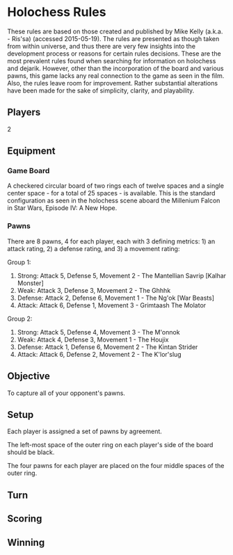 Holochess Rules
===============
These rules are based on those created and published by Mike Kelly (a.k.a. - Ris'sa) (accessed 2015-05-19). The rules are presented as though taken from within universe, and thus there are very few insights into the development process or reasons for certain rules decisions. These are the most prevalent rules found when searching for information on holochess and dejarik. However, other than the incorporation of the board and various pawns, this game lacks any real connection to the game as seen in the film. Also, the rules leave room for improvement. Rather substantial alterations have been made for the sake of simplicity, clarity, and playability.

Players
-------
2

Equipment
---------
### Game Board

A checkered circular board of two rings each of twelve spaces and a single center space - for a total of 25 spaces - is available. This is the standard configuration as seen in the holochess scene aboard the Millenium Falcon in Star Wars, Episode IV: A New Hope.

### Pawns

There are 8 pawns, 4 for each player, each with 3 defining metrics: 1) an attack rating, 2) a defense rating, and 3) a movement rating:

Group 1:
1.  Strong: Attack 5, Defense 5, Movement 2 - The Mantellian Savrip [Kalhar Monster]
2.    Weak: Attack 3, Defense 3, Movement 2 - The Ghhhk
3. Defense: Attack 2, Defense 6, Movement 1 - The Ng'ok [War Beasts]
4.  Attack: Attack 6, Defense 1, Movement 3 - Grimtaash The Molator

Group 2:
1.  Strong: Attack 5, Defense 4, Movement 3 - The M'onnok
2.    Weak: Attack 4, Defense 3, Movement 1 - The Houjix
3. Defense: Attack 1, Defense 6, Movement 2 - The Kintan Strider
4.  Attack: Attack 6, Defense 2, Movement 2 - The K'lor'slug

Objective
---------
To capture all of your opponent's pawns.

Setup
-----
Each player is assigned a set of pawns by agreement.

The left-most space of the outer ring on each player's side of the board should be black.

The four pawns for each player are placed on the four middle spaces of the outer ring.

Turn
----


Scoring
-------


Winning
-------
